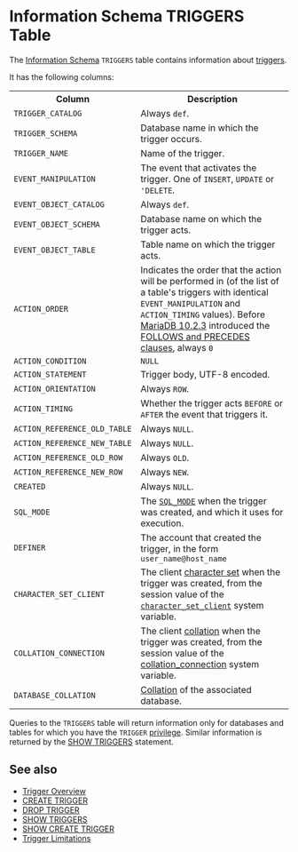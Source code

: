 # Information Schema TRIGGERS Table

The [Information Schema](/kb/en/information_schema/) `TRIGGERS` table contains information about [triggers](/programming-customizing-mariadb/triggers-events/triggers/).

It has the following columns:

<table><tbody><tr><th>Column</th><th>Description</th></tr>
<tr><td><code>TRIGGER_CATALOG</code></td><td>Always <code>def</code>.</td></tr>
<tr><td><code>TRIGGER_SCHEMA</code></td><td>Database name in which the trigger occurs.</td></tr>
<tr><td><code>TRIGGER_NAME</code></td><td>Name of the trigger.</td></tr>
<tr><td><code>EVENT_MANIPULATION</code></td><td>The event that activates the trigger. One of <code>INSERT</code>, <code>UPDATE</code> or <code>'DELETE</code>.</td></tr>
<tr><td><code>EVENT_OBJECT_CATALOG</code></td><td>Always <code>def</code>.</td></tr>
<tr><td><code>EVENT_OBJECT_SCHEMA</code></td><td>Database name on which the trigger acts.</td></tr>
<tr><td><code>EVENT_OBJECT_TABLE</code></td><td>Table name on which the trigger acts.</td></tr>
<tr><td><code>ACTION_ORDER</code></td><td>Indicates the order that the action will be performed in (of the list of a table's triggers with identical <code>EVENT_MANIPULATION</code> and <code>ACTION_TIMING</code> values). Before <a href="/kb/en/mariadb-1023-release-notes/">MariaDB 10.2.3</a> introduced the <a href="/kb/en/create-trigger/#followsprecedes-other_trigger_name">FOLLOWS and PRECEDES clauses</a>, always <code>0</code></td></tr>
<tr><td><code>ACTION_CONDITION</code></td><td><code>NULL</code></td></tr>
<tr><td><code>ACTION_STATEMENT</code></td><td>Trigger body, UTF-8 encoded.</td></tr>
<tr><td><code>ACTION_ORIENTATION</code></td><td>Always <code>ROW</code>.</td></tr>
<tr><td><code>ACTION_TIMING</code></td><td>Whether the trigger acts <code>BEFORE</code> or <code>AFTER</code> the event that triggers it.</td></tr>
<tr><td><code>ACTION_REFERENCE_OLD_TABLE</code></td><td>Always <code>NULL</code>.</td></tr>
<tr><td><code>ACTION_REFERENCE_NEW_TABLE</code></td><td>Always <code>NULL</code>.</td></tr>
<tr><td><code>ACTION_REFERENCE_OLD_ROW</code></td><td>Always <code>OLD</code>.</td></tr>
<tr><td><code>ACTION_REFERENCE_NEW_ROW</code></td><td>Always <code>NEW</code>.</td></tr>
<tr><td><code>CREATED</code></td><td>Always <code>NULL</code>.</td></tr>
<tr><td><code>SQL_MODE</code></td><td>The <code><a href="/kb/en/sql-mode/">SQL_MODE</a></code> when the trigger was created, and which it uses for execution.</td></tr>
<tr><td><code>DEFINER</code></td><td>The account that created the trigger, in the form <code>user_name@host_name</code></td></tr>
<tr><td><code>CHARACTER_SET_CLIENT</code></td><td>The client <a href="/kb/en/data-types-character-sets-and-collations/">character set</a> when the trigger was created, from the session value of the <code><a href="/kb/en/server-system-variables/#character_set_client">character_set_client</a></code> system variable.</td></tr>
<tr><td><code>COLLATION_CONNECTION</code></td><td>The client <a href="/kb/en/data-types-character-sets-and-collations/">collation</a> when the trigger was created, from the session value of the <a href="/kb/en/server-system-variables/#collation_connection">collation_connection</a> system variable.</td></tr>
<tr><td><code>DATABASE_COLLATION</code></td><td><a href="/kb/en/data-types-character-sets-and-collations/">Collation</a> of the associated database.</td></tr>
</tbody></table>

Queries to the `TRIGGERS` table will return information only for databases and tables for which you have the `TRIGGER` [privilege](/kb/en/grant/#table-privileges). Similar information is returned by the [SHOW TRIGGERS](/sql-statements-structure/sql-statements/administrative-sql-statements/show/show-triggers/) statement.

## See also

- [Trigger Overview](/programming-customizing-mariadb/triggers-events/triggers/trigger-overview/)
- [CREATE TRIGGER](/programming-customizing-mariadb/triggers-events/triggers/create-trigger/)
- [DROP TRIGGER](/sql-statements-structure/sql-statements/data-definition/drop/drop-trigger/)
- [SHOW TRIGGERS](/sql-statements-structure/sql-statements/administrative-sql-statements/show/show-triggers/)
- [SHOW CREATE TRIGGER](/sql-statements-structure/sql-statements/administrative-sql-statements/show/show-create-trigger/)
- [Trigger Limitations](/programming-customizing-mariadb/triggers-events/triggers/trigger-limitations/)